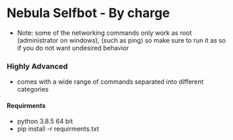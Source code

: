 # Nebula Selfbot - By  charge

- Note: some of the networking commands only work as root (administrator on windows), (such as ping) so make sure to run it as so if you do not want undesired behavior

### Highly Advanced
- comes with a wide range of commands separated into different categories

#### Requirments
- python 3.8.5 64 bit
- pip install -r requirments.txt



